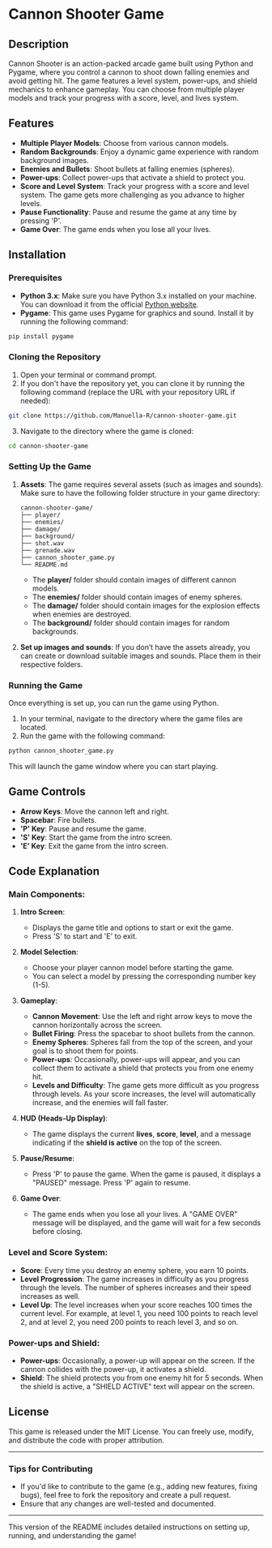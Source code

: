 # Cannon Shooter Game

## Description

Cannon Shooter is an action-packed arcade game built using Python and Pygame, where you control a cannon to shoot down falling enemies and avoid getting hit. The game features a level system, power-ups, and shield mechanics to enhance gameplay. You can choose from multiple player models and track your progress with a score, level, and lives system.

## Features

- **Multiple Player Models**: Choose from various cannon models.
- **Random Backgrounds**: Enjoy a dynamic game experience with random background images.
- **Enemies and Bullets**: Shoot bullets at falling enemies (spheres).
- **Power-ups**: Collect power-ups that activate a shield to protect you.
- **Score and Level System**: Track your progress with a score and level system. The game gets more challenging as you advance to higher levels.
- **Pause Functionality**: Pause and resume the game at any time by pressing 'P'.
- **Game Over**: The game ends when you lose all your lives.

## Installation

### Prerequisites

- **Python 3.x**: Make sure you have Python 3.x installed on your machine. You can download it from the official [Python website](https://www.python.org/downloads/).
- **Pygame**: This game uses Pygame for graphics and sound. Install it by running the following command:

```bash
pip install pygame
```

### Cloning the Repository

1. Open your terminal or command prompt.
2. If you don't have the repository yet, you can clone it by running the following command (replace the URL with your repository URL if needed):

```bash
git clone https://github.com/Manuella-R/cannon-shooter-game.git
```

3. Navigate to the directory where the game is cloned:

```bash
cd cannon-shooter-game
```

### Setting Up the Game

1. **Assets**: The game requires several assets (such as images and sounds). Make sure to have the following folder structure in your game directory:

    ```
    cannon-shooter-game/
    ├── player/
    ├── enemies/
    ├── damage/
    ├── background/
    ├── shot.wav
    ├── grenade.wav
    ├── cannon_shooter_game.py
    └── README.md
    ```

    - The **player/** folder should contain images of different cannon models.
    - The **enemies/** folder should contain images of enemy spheres.
    - The **damage/** folder should contain images for the explosion effects when enemies are destroyed.
    - The **background/** folder should contain images for random backgrounds.


2. **Set up images and sounds**: If you don’t have the assets already, you can create or download suitable images and sounds. Place them in their respective folders.

### Running the Game

Once everything is set up, you can run the game using Python.

1. In your terminal, navigate to the directory where the game files are located.
2. Run the game with the following command:

```bash
python cannon_shooter_game.py
```

This will launch the game window where you can start playing.

## Game Controls

- **Arrow Keys**: Move the cannon left and right.
- **Spacebar**: Fire bullets.
- **'P' Key**: Pause and resume the game.
- **'S' Key**: Start the game from the intro screen.
- **'E' Key**: Exit the game from the intro screen.

## Code Explanation

### Main Components:

1. **Intro Screen**:
    - Displays the game title and options to start or exit the game.
    - Press 'S' to start and 'E' to exit.

2. **Model Selection**:
    - Choose your player cannon model before starting the game.
    - You can select a model by pressing the corresponding number key (1-5).

3. **Gameplay**:
    - **Cannon Movement**: Use the left and right arrow keys to move the cannon horizontally across the screen.
    - **Bullet Firing**: Press the spacebar to shoot bullets from the cannon.
    - **Enemy Spheres**: Spheres fall from the top of the screen, and your goal is to shoot them for points.
    - **Power-ups**: Occasionally, power-ups will appear, and you can collect them to activate a shield that protects you from one enemy hit.
    - **Levels and Difficulty**: The game gets more difficult as you progress through levels. As your score increases, the level will automatically increase, and the enemies will fall faster.

4. **HUD (Heads-Up Display)**:
    - The game displays the current **lives**, **score**, **level**, and a message indicating if the **shield is active** on the top of the screen.
  
5. **Pause/Resume**:
    - Press 'P' to pause the game. When the game is paused, it displays a "PAUSED" message. Press 'P' again to resume.

6. **Game Over**:
    - The game ends when you lose all your lives. A "GAME OVER" message will be displayed, and the game will wait for a few seconds before closing.

### Level and Score System:

- **Score**: Every time you destroy an enemy sphere, you earn 10 points.
- **Level Progression**: The game increases in difficulty as you progress through the levels. The number of spheres increases and their speed increases as well.
- **Level Up**: The level increases when your score reaches 100 times the current level. For example, at level 1, you need 100 points to reach level 2, and at level 2, you need 200 points to reach level 3, and so on.

### Power-ups and Shield:

- **Power-ups**: Occasionally, a power-up will appear on the screen. If the cannon collides with the power-up, it activates a shield.
- **Shield**: The shield protects you from one enemy hit for 5 seconds. When the shield is active, a "SHIELD ACTIVE" text will appear on the screen.

## License

This game is released under the MIT License. You can freely use, modify, and distribute the code with proper attribution.

---

### Tips for Contributing

- If you'd like to contribute to the game (e.g., adding new features, fixing bugs), feel free to fork the repository and create a pull request.
- Ensure that any changes are well-tested and documented.

---

This version of the README includes detailed instructions on setting up, running, and understanding the game!
